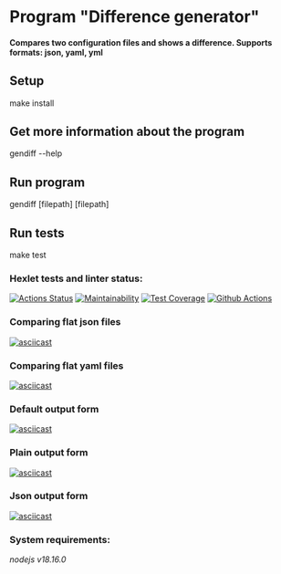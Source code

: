 # Program "Difference generator"

#### Compares two configuration files and shows a difference. Supports formats: json, yaml, yml

## Setup

make install

## Get more information about the program

gendiff --help

## Run program

gendiff [filepath] [filepath]

## Run tests

make test

### Hexlet tests and linter status:
[![Actions Status](https://github.com/bril95/frontend-project-46/workflows/hexlet-check/badge.svg)](https://github.com/bril95/frontend-project-46/actions)
[![Maintainability](https://api.codeclimate.com/v1/badges/0f9ac8ad18be74906262/maintainability)](https://codeclimate.com/github/bril95/frontend-project-46/maintainability)
[![Test Coverage](https://api.codeclimate.com/v1/badges/0f9ac8ad18be74906262/test_coverage)](https://codeclimate.com/github/bril95/frontend-project-46/test_coverage)
[![Github Actions](https://github.com/bril95/frontend-project-46/actions/workflows/steps.yml/badge.svg)]()

### Comparing flat json files
[![asciicast](https://asciinema.org/a/wGKMry0PMZt1vDBCwjLv3emJ0.svg)](https://asciinema.org/a/wGKMry0PMZt1vDBCwjLv3emJ0)

### Comparing flat yaml files
[![asciicast](https://asciinema.org/a/GkiQxzy358CKrGK4L1bnLH7yR.svg)](https://asciinema.org/a/GkiQxzy358CKrGK4L1bnLH7yR)

### Default output form
[![asciicast](https://asciinema.org/a/K5XSoUNMEpLBAtoNQiw8e41De.svg)](https://asciinema.org/a/K5XSoUNMEpLBAtoNQiw8e41De)

### Plain output form 
[![asciicast](https://asciinema.org/a/DuDFA6L0bvpTEJXU56JfdlGXa.svg)](https://asciinema.org/a/DuDFA6L0bvpTEJXU56JfdlGXa)

### Json output form
[![asciicast](https://asciinema.org/a/ZFgerSu4M6iBaXNqycEbPOhlF.svg)](https://asciinema.org/a/ZFgerSu4M6iBaXNqycEbPOhlF)

### System requirements:

*nodejs v18.16.0*